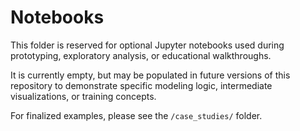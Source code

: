 # Notebooks

This folder is reserved for optional Jupyter notebooks used during prototyping, exploratory analysis, or educational walkthroughs.

It is currently empty, but may be populated in future versions of this repository to demonstrate specific modeling logic, intermediate visualizations, or training concepts.

For finalized examples, please see the `/case_studies/` folder.
